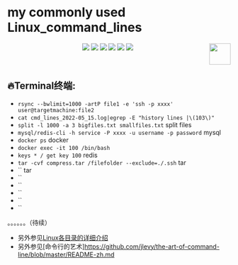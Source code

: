 # my commonly used Linux_command_lines

<p align="center">
    <a href="https://github.com/elegantcoin/utils"><img src="https://img.shields.io/badge/status-updating-brightgreen.svg"></a>
    <a href="https://github.com/python/cpython"><img src="https://img.shields.io/badge/Python-3.7-FF1493.svg"></a>
    <a href="https://github.com/elegantcoin/utils"><img src="https://img.shields.io/badge/platform-Windows%7CLinux%7CmacOS-660066.svg"></a>
    <a href="https://opensource.org/licenses/mit-license.php"><img src="https://badges.frapsoft.com/os/mit/mit.svg"></a>
    <a href="https://github.com/elegantcoin/utils/stargazers"><img src="https://img.shields.io/github/stars/elegantcoin/utils.svg?logo=github"></a>
    <a href="https://github.com/elegantcoin/utils/network/members"><img src="https://img.shields.io/github/forks/elegantcoin/utils.svg?color=blue&logo=github"></a>
    <a href="https://www.python.org/"><img src="https://upload.wikimedia.org/wikipedia/commons/c/c3/Python-logo-notext.svg" align="right" height="48" width="48" ></a>
</p>
<br />

## :fire:Terminal终端:
-   `rsync --bwlimit=1000 -artP file1 -e 'ssh -p xxxx' user@targetmachine:file2`
-   `cat cmd_lines_2022-05_15.log|egrep -E "history lines |\(103\)"`
-   `split -l 1000 -a 3 bigfiles.txt smallfiles.txt` split files
-   `mysql/redis-cli -h service -P xxxx -u username -p password` mysql
-   `docker ps` docker
-   `docker exec -it 100 /bin/bash`
-   `keys * / get key 100` redis
-   `tar -cvf compress.tar /filefolder --exclude=./.ssh` tar
-   `` tar
-   ``
-   ``
-   ``
-   ``
-   ``


。。。。。。（待续）

  
  
  - 另外参见[Linux各目录的详细介绍](https://www.cnblogs.com/dengyungao/p/8426878.html)
  - 另外参见[命令行的艺术]https://github.com/jlevy/the-art-of-command-line/blob/master/README-zh.md



